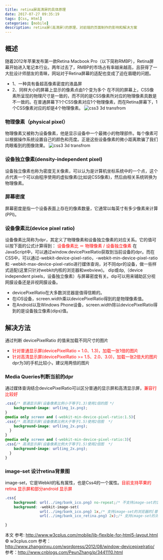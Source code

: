 ```yaml
---
title: retina屏高清屏的具体原理
date: 2017-07-27 09:35:19
tags: [Css, Html]
categories: [mobile]
description: retina屏(高清屏)的原理，对前端的页面制作的影响和解决方案
---
```

## 概述
随着2012年苹果发布第一款Retina Macbook Pro（以下简称RMBP），Retina屏幕开始进入笔记本行业。两年过去了，RMBP的市场占有率越来越高，且获得了一大批设计师朋友的青睐，网站对于Retina屏幕的适配也变成了迫在眉睫的问题。
- 1、一种具有备超高像素密度的液晶屏
- 2、同样大小的屏幕上显示的像素点由1个变为多个
在不同的屏幕上，CSS像素所呈现的物理尺寸是一致的，而不同的是CSS像素所对应的物理像素具数是不一致的。在普通屏幕下1个CSS像素对应1个物理像素，而在Retina屏幕下，1个CSS像素对应的却是4个物理像素。
![css3 3d transfrom](../images/ios_bug/retina-web-3.jpg)

### 物理像素（physical pixel）
物理像素又被称为设备像素，他是显示设备中一个最微小的物理部件。每个像素可以根据操作系统设置自己的颜色和亮度。正是这些设备像素的微小距离欺骗了我们肉眼看到的图像效果。
![css3 3d transfrom](../images/ios_bug/retina-web-1.jpg)

### 设备独立像素(density-independent pixel)
设备独立像素也称为密度无关像素，可以认为是计算机坐标系统中的一个点，这个点代表一个可以由程序使用的虚拟像素(比如说CSS像素)，然后由相关系统转换为物理像素。
### 屏幕密度
屏幕密度是指一个设备表面上存在的像素数量，它通常以每英寸有多少像素来计算(PPI)。
### 设备像素比(device pixel ratio)
设备像素比简称为dpr，其定义了物理像素和设备独立像素的对应关系。它的值可以按下面的公式计算得到：
<font color="red">设备像素比 ＝ 物理像素 / 设备独立像素</font>
在JavaScript中，可以通过window.devicePixelRatio获取到当前设备的dpr。而在CSS中，可以通过-webkit-device-pixel-ratio，-webkit-min-device-pixel-ratio和 -webkit-max-device-pixel-ratio进行媒体查询，对不同dpr的设备，做一些样式适配(这里只针对webkit内核的浏览器和webview)。
dip或dp,（device independent pixels，设备独立像素）与屏幕密度有关。dip可以用来辅助区分视网膜设备还是非视网膜设备。
- devicePixelRatio在大多数浏览器是值得信赖的。
- 在iOS设备，screen.width乘以devicePixelRatio得到的是物理像素值。
- 在Android以及Windows Phone设备，screen.width除以devicePixelRatio得到的是设备独立像素(dips)值。
## 解决方法
通过判断 devicePixelRatio 的值来加载不同尺寸的图片
- <font color="red">针对普通显示屏(devicePixelRatio = 1.0、1.3)，加载一张1倍的图片</font>
- <font color="red">针对高清显示屏(devicePixelRatio >= 1.5、2.0、3.0)，加载一张2倍大的图片</font>
dpr为3的手机比较小，建议用两倍的图片
### Media Queries判断当前的dpr
通过媒体查询结合devicePixelRatio可以区分普通的显示屏和高清显示屏，<font color="red">兼容行比较好</font>
```css
.css{/* 普通显示屏(设备像素比例小于等于1.3)使用1倍的图 */ 
    background-image: url(img_1x.png);
}
@media only screen and (-webkit-min-device-pixel-ratio:1.5){
.css{/* 高清显示屏(设备像素比例大于等于1.5)使用2倍图  */
    background-image: url(img_2x.png);
  }
}
@media only screen and (-webkit-min-device-pixel-ratio:3){
.css{/* 高清显示屏(设备像素比例大于等于1.5)使用2倍图  */
    background-image: url(img_2x.png);
  }
}
```
### image-set 设计retina背景图
image-set，它是Webkit的私有属性，也是Css4的一个属性。<font color="red">目前支持苹果的 retina 显示屏和部分android 显示屏</font>
```css
.css{
    background: url(../img/bank_ico.png) no-repeat;/* 不支持image-set的显示屏 */ 
    background: -webkit-image-set(
                url(../img/bank_ico.png) 1x,/* 支持image-set的浏览器的[普通屏幕]下 */
                url(../img/bank_ico_retina.png) 2x);/* 支持image-set的浏览器的[Retina屏幕] */
                
}
```
本文
参考: http://www.w3cplus.com/mobile/lib-flexible-for-html5-layout.html © w3cplus.com
参考：http://www.zhangxinxu.com/wordpress/2012/08/window-devicepixelratio/
参考：http://www.cnblogs.com/PeunZhang/p/3441110.html